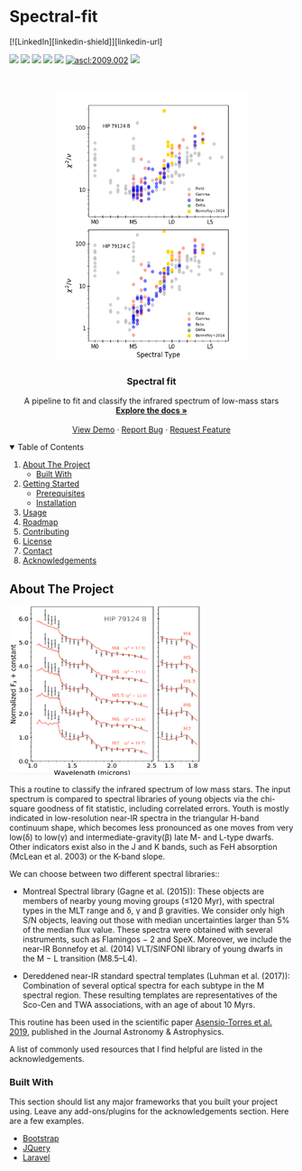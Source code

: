 # Spectral-fit


<!-- PROJECT SHIELDS -->
<!--
*** I'm using markdown "reference style" links for readability.
*** Reference links are enclosed in brackets [ ] instead of parentheses ( ).
*** See the bottom of this document for the declaration of the reference variables
*** for contributors-url, forks-url, etc. This is an optional, concise syntax you may use.
*** https://www.markdownguide.org/basic-syntax/#reference-style-links
-->
[![LinkedIn][linkedin-shield]][linkedin-url]

<img src="https://img.shields.io/badge/Python->3.5-yellow.svg?style=flat"> [<img src="https://img.shields.io/pypi/v/vlt-sphere.svg?colorB=<brightgreen>">](https://pypi.org/project/vlt-sphere/) [<img src="https://img.shields.io/github/v/release/avigan/SPHERE?color=red">](https://github.com/avigan/SPHERE/releases/tag/v1.3) [<img src="https://img.shields.io/github/release-date/avigan/SPHERE">](https://github.com/avigan/SPHERE/releases/tag/v1.3) [<img src="https://img.shields.io/github/license/avigan/SPHERE?color=blue">](https://github.com/avigan/SPHERE/blob/master/LICENSE) [<img src="https://img.shields.io/badge/ascl-2009.002-blue.svg?colorB=262255" alt="ascl:2009.002" />](https://ascl.net/2009.002) [<img src="https://img.shields.io/badge/ADS%20reference-Vigan%20(2020)-blueviolet">](https://ui.adsabs.harvard.edu/abs/2020ascl.soft09002V/abstract)

<!-- PROJECT LOGO -->
<br />
<p align="center">
  <a href="https://github.com/rasensiotorres/Spectral-fit/">
    <img src="images/chisq_young_15.png" alt="Logo" width="340" height="480">
  </a>

  <h3 align="center">Spectral fit</h3>

  <p align="center">
    A pipeline to fit and classify the infrared spectrum of low-mass stars
    <br />
    <a href="https://github.com/rasensiotorres/Spectral-fit/"><strong>Explore the docs »</strong></a>
    <br />
    <br />
    <a href="https://github.com/rasensiotorres/Spectral-fit/">View Demo</a>
    ·
    <a href="https://github.com/rasensiotorres/Spectral-fit/issues">Report Bug</a>
    ·
    <a href="https://github.com/othneildrew/rasensiotorres/Spectral-fit/issues">Request Feature</a>
  </p>
</p>


<!-- TABLE OF CONTENTS -->
<details open="open">
  <summary>Table of Contents</summary>
  <ol>
    <li>
      <a href="#about-the-project">About The Project</a>
      <ul>
        <li><a href="#built-with">Built With</a></li>
      </ul>
    </li>
    <li>
      <a href="#getting-started">Getting Started</a>
      <ul>
        <li><a href="#prerequisites">Prerequisites</a></li>
        <li><a href="#installation">Installation</a></li>
      </ul>
    </li>
    <li><a href="#usage">Usage</a></li>
    <li><a href="#roadmap">Roadmap</a></li>
    <li><a href="#contributing">Contributing</a></li>
    <li><a href="#license">License</a></li>
    <li><a href="#contact">Contact</a></li>
    <li><a href="#acknowledgements">Acknowledgements</a></li>
  </ol>
</details>


<!-- ABOUT THE PROJECT -->
## About The Project
 <img src="images/HIP_79124_B_Luhman.png" alt="Logo" width="340" height="300">
 
This a routine to classify the infrared spectrum of low mass stars. The input spectrum is compared to spectral libraries of young objects via the chi-square goodness of fit statistic, including correlated errors. Youth is mostly indicated in low-resolution near-IR spectra in the triangular H-band continuum shape, which becomes less pronounced as one moves from very low(δ) to low(γ) and intermediate-gravity(β) late M- and L-type dwarfs. Other indicators exist also in the J and K bands, such as FeH absorption (McLean et al. 2003) or the K-band slope.

We can choose between two different spectral libraries::
* Montreal Spectral library (Gagne et al. (2015)): These objects are members of nearby young moving groups (≤120 Myr), with spectral types in the MLT range and δ, γ and β gravities. We consider only high S/N objects, leaving out those with median uncertainties larger than 5% of the median flux value. These spectra were obtained with several instruments, such as Flamingos − 2 and SpeX. Moreover, we include the near-IR Bonnefoy et al. (2014) VLT/SINFONI library of young dwarfs in the M − L transition (M8.5–L4).

* Dereddened near-IR standard spectral templates (Luhman et al. (2017)): Combination of several optical spectra for each subtype in the M spectral region. These
resulting templates are representatives of the Sco-Cen and TWA associations, with an age of about 10 Myrs. 

This routine has been used in the scientific paper [Asensio-Torres et al. 2019](https://ui.adsabs.harvard.edu/abs/2019A%26A...622A..42A/abstract), published in the Journal Astronomy & Astrophysics.


A list of commonly used resources that I find helpful are listed in the acknowledgements.

### Built With

This section should list any major frameworks that you built your project using. Leave any add-ons/plugins for the acknowledgements section. Here are a few examples.
* [Bootstrap](https://getbootstrap.com)
* [JQuery](https://jquery.com)
* [Laravel](https://laravel.com)






